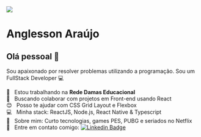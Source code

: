 <img width="auto" src="https://github.com/tgmarinho/tgmarinho/blob/master/banner.png">


# Anglesson Araújo

## Olá pessoal 👋
Sou apaixonado por resolver problemas utilizando a programação.
Sou um FullStack Developer :computer:

 :school:  &nbsp; Estou trabalhando na **Rede Damas Educacional**
 <br/> :purple_heart: &nbsp; Buscando colaborar com projetos em Front-end usando React
 <br/> :blush: &nbsp; Posso te ajudar com CSS Grid Layout e Flexbox
 <br/> :computer: &nbsp; Minha stack: ReactJS, Node.js, React Native & Typescript
 <br/> 💬  &nbsp; Sobre mim: Curto tecnologias, games PES, PUBG e seriados no Netflix
 <br/> :email: &nbsp; Entre em contato comigo: [![Linkedin Badge](https://img.shields.io/badge/-ThiagoMarinho-blue?style=flat-square&logo=Linkedin&logoColor=white&link=https://www.linkedin.com/in/anglesson/)](https://www.linkedin.com/in/anglesson/) 
